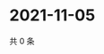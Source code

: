 # 2021-11-05

共 0 条

<!-- BEGIN WEIBO -->
<!-- 最后更新时间 Fri Nov 05 2021 04:08:56 GMT+0800 (China Standard Time) -->

<!-- END WEIBO -->
